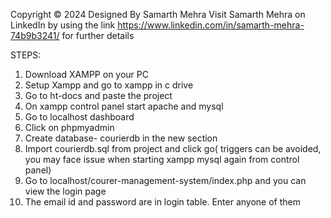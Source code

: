 Copyright © 2024 Designed By Samarth Mehra 
Visit Samarth Mehra on LinkedIn by using the link https://www.linkedin.com/in/samarth-mehra-74b9b3241/ for further details

STEPS:
1. Download XAMPP on your PC
2. Setup Xampp and go to xampp in c drive
3. Go to ht-docs and paste the project
4. On xampp control panel start apache and mysql
5. Go to localhost dashboard
6. Click on phpmyadmin
7. Create database- courierdb in the new section
8. Import courierdb.sql from project and click go( triggers can be avoided, you may face issue when starting xampp mysql again from control panel)
9. Go to localhost/courer-management-system/index.php and you can view the login page
10. The email id and password are in login table. Enter anyone of them

